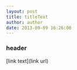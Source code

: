 ```yaml
---
layout: post
title: titleText
author: author
date: 2013-09-09 16:26:00
---
```


### header

[link text](link url)
